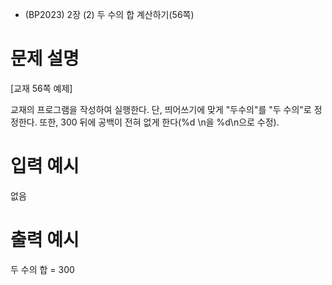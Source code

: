 - (BP2023) 2장 (2) 두 수의 합 계산하기(56쪽)
# 문제 설명
[교재 56쪽 예제]

교재의 프로그램을 작성하여 실행한다.
단, 띄어쓰기에 맞게 "두수의"를  "두 수의"로 정정한다.
또한, 300 뒤에 공백이 전혀 없게 한다(%d \n을 %d\n으로 수정).

# 입력 예시
없음

# 출력 예시
두 수의 합 = 300
